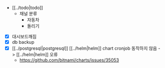 - [[../todo|todo]]
  - 채널 분류
    - 자동차
    - 돌리기
- [X] 대시보드깨짐
- [X] db backup
- [X] [[../postgresql|postgresql]] [[../helm|helm]] chart cronjob 동작하지 않음 -> [[../helm|helm]] 오류
  + https://github.com/bitnami/charts/issues/35053
